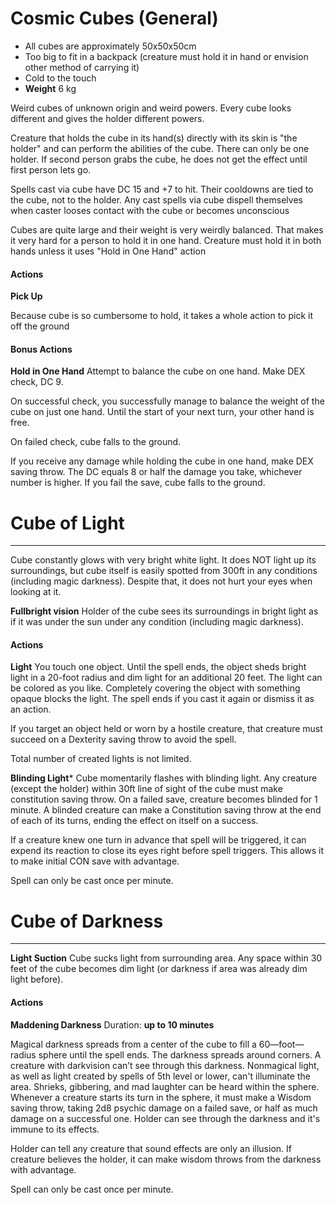 # Cosmic Cubes (General)

- All cubes are approximately 50x50x50cm
- Too big to fit in a backpack (creature must hold it in hand or envision other method of carrying it)
- Cold to the touch
- **Weight** 6 kg

Weird cubes of unknown origin and weird powers. Every cube looks different and gives the holder different powers.

Creature that holds the cube in its hand(s) directly with its skin is "the holder" and can perform the abilities of the cube. There can only be one holder. If second person grabs the cube, he does not get the effect until first person lets go.

Spells cast via cube have DC 15 and +7 to hit. Their cooldowns are tied to the cube, not to the holder. Any cast spells via cube dispell themselves when caster looses contact with the cube or becomes unconscious

Cubes are quite large and their weight is very weirdly balanced. That makes it very hard for a person to hold it in one hand. Creature must hold it in both hands unless it uses "Hold in One Hand" action

#### Actions

**Pick Up**

Because cube is so cumbersome to hold, it takes a whole action to pick it off the ground

#### Bonus Actions

**Hold in One Hand**
Attempt to balance the cube on one hand. Make DEX check, DC 9.

On successful check, you successfully manage to balance the weight of the cube on just one hand. Until the start of your next turn, your other hand is free. 

On failed check, cube falls to the ground.

If you receive any damage while holding the cube in one hand, make DEX saving throw. The DC equals 8 or half the damage you take, whichever number is higher. If you fail the save, cube falls to the ground.

# Cube of Light
___

Cube constantly glows with very bright white light. It does NOT light up its surroundings, but cube itself is easily spotted from 300ft in any conditions (including magic darkness). Despite that, it does not hurt your eyes when looking at it.

**Fullbright vision**
Holder of the cube sees its surroundings in bright light as if it was under the sun under any condition (including magic darkness).

#### Actions

**Light**
You touch one object. Until the spell ends, the object sheds bright light in a 20-foot radius and dim light for an additional 20 feet. The light can be colored as you like. Completely covering the object with something opaque blocks the light. The spell ends if you cast it again or dismiss it as an action.

If you target an object held or worn by a hostile creature, that creature must succeed on a Dexterity saving throw to avoid the spell.

Total number of created lights is not limited.

**Blinding Light***
Cube momentarily flashes with blinding light. Any creature (except the holder) within 30ft line of sight of the cube must make constitution saving throw. On a failed save, creature becomes blinded for 1 minute. A blinded creature can make a Constitution saving throw at the end of each of its turns, ending the effect on itself on a success.

If a creature knew one turn in advance that spell will be triggered, it can expend its reaction to close its eyes right before spell triggers. This allows it to make initial CON save with advantage.

Spell can only be cast once per minute.



# Cube of Darkness
___

**Light Suction**
Cube sucks light from surrounding area. Any space within 30 feet  of the cube becomes dim light (or darkness if area was already dim light before).

#### Actions

**Maddening Darkness**
Duration: **up to 10 minutes** 

Magical darkness spreads from a center of the cube to fill a 60—foot—radius sphere until the spell ends. The darkness spreads around corners. A creature with darkvision can’t see through this darkness. Nonmagical light, as well as light created by spells of 5th level or lower, can't illuminate the area. Shrieks, gibbering, and mad laughter can be heard within the sphere. Whenever a creature starts its turn in the sphere, it must make a Wisdom saving throw, taking 2d8 psychic damage on a failed save, or half as much damage on a successful one. Holder can see through the darkness and it's immune to its effects.

Holder can tell any creature that sound effects are only an illusion. If creature believes the holder, it can make wisdom throws from the darkness with advantage.

Spell can only be cast once per minute.